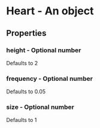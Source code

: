 

# Heart - An object



## Properties



### height - Optional number



Defaults to 2



### frequency - Optional number



Defaults to 0.05



### size - Optional number



Defaults to 1

